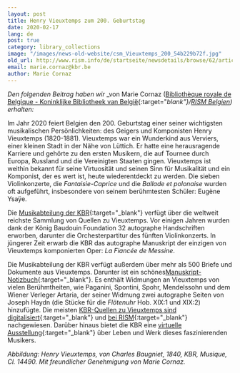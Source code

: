 ```yaml
---
layout: post
title: Henry Vieuxtemps zum 200. Geburtstag
date: 2020-02-17
lang: de
post: true
category: library_collections
image: "/images/news-old-website/csm_Vieuxtemps_200_54b229b72f.jpg"
old_url: http://www.rism.info/de/startseite/newsdetails/browse/62/article/64/henry-vieuxtemps-at-200.html
email: marie.cornaz@kbr.be
author: Marie Cornaz
---
```


_Den folgenden Beitrag haben wir_ _von Marie Cornaz ([Bibliothèque royale de Belgique - Koninklijke Bibliotheek van België](https://www.kbr.be/en/collections/music/){:target="_blank"}/[RISM Belgien](/international/working-groups.html)) erhalten:_

Im Jahr 2020 feiert Belgien den 200. Geburtstag einer seiner wichtigsten musikalischen Persönlichkeiten: des Geigers und Komponisten Henry Vieuxtemps (1820-1881). Vieuxtemps war ein Wunderkind aus Verviers, einer kleinen Stadt in der Nähe von Lüttich. Er hatte eine herausragende Karriere und gehörte zu den ersten Musikern, die auf Tournee durch Europa, Russland und die Vereinigten Staaten gingen. Vieuxtemps ist weithin bekannt für seine Virtuosität und seinen Sinn für Musikalität und ein Komponist, der es wert ist, heute wiederentdeckt zu werden. Die sieben Violinkonzerte, die _Fantaisie-Caprice_ und die _Ballade et polonaise_ wurden oft aufgeführt, insbesondere von seinem berühmtesten Schüler: Eugène Ysaÿe.

Die [Musikabteilung der KBR](https://www.kbr.be/en/collections/music/){:target="_blank"} verfügt über die weltweit reichste Sammlung von Quellen zu Vieuxtemps. Vor einigen Jahren wurden dank der König Baudouin Foundation 32 autographe Handschriften erworben, darunter die Orchesterpartitur des fünften Violinkonzerts. In jüngerer Zeit erwarb die KBR das autographe Manuskript der einzigen von Vieuxtemps komponierten Oper: _La Fiancée de Messine_.

Die Musikabteilung der KBR verfügt außerdem über mehr als 500 Briefe und Dokumente aus Vieuxtemps. Darunter ist ein schönes[Manuskript-Notizbuch](https://uurl.kbr.be/1065473){:target="_blank"}. Es enthält Widmungen an Vieuxtemps von vielen Berühmtheiten, wie Paganini, Spontini, Spohr, Mendelssohn und dem Wiener Verleger Artaria, der seiner Widmung zwei autographe Seiten von Joseph Haydn (die Stücke für die _Flötenuhr_ Hob. XIX:1 und XIX:2) hinzufügte. Die meisten [KBR-Quellen zu Vieuxtemps sind digitalisiert](https://belgica.kbr.be/belgica/home-belgica.aspx?_lg=en-GB){:target="_blank"} und [bei RISM](https://opac.rism.info/search?View=rism&author=vieuxtemps&siglum=B-Br){:target="_blank"} nachgewiesen. Darüber hinaus bietet die KBR eine [virtuelle Ausstellung](http://vieuxtemps.kbr.be/){:target="_blank"} über Leben und Werk dieses faszinierenden Musikers.


_Abbildung: Henry Vieuxtemps, von Charles Baugniet, 1840, KBR, Musique, Cl. 14490. Mit freundlicher Genehmigung von Marie Cornaz._
